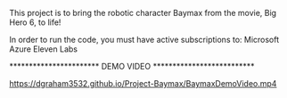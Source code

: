 This project is to bring the robotic character Baymax from the movie, Big Hero 6, to life!

In order to run the code, you must have active subscriptions to:
Microsoft Azure
Eleven Labs

*********************** DEMO VIDEO **************************

https://dgraham3532.github.io/Project-Baymax/BaymaxDemoVideo.mp4
